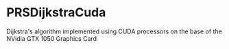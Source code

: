 # PRSDijkstraCuda
Dijkstra's algorithm implemented using CUDA processors on the base of the NVidia GTX 1050 Graphics Card
